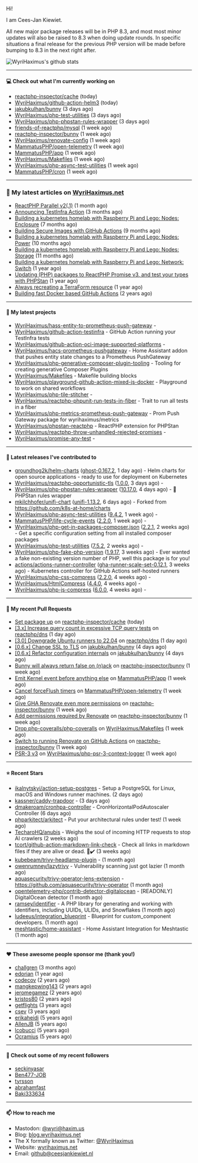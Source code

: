 Hi!

I am Cees-Jan Kiewiet.

All new major package releases will be in PHP 8.3, and most most minor updates will also be raised to 8.3 when doing update rounds. In specific situations a final release for the previous PHP version will be made before bumping to 8.3 in the next right after.

![WyriHaximus's github stats](https://github-readme-stats.vercel.app/api?username=WyriHaximus&show_icons=true)

---

#### 💻 Check out what I'm currently working on

- [reactphp-inspector/cache](https://github.com/reactphp-inspector/cache) (today)
- [WyriHaximus/github-action-helm3](https://github.com/WyriHaximus/github-action-helm3) (today)
- [jakubkulhan/bunny](https://github.com/jakubkulhan/bunny) (3 days ago)
- [WyriHaximus/php-test-utilities](https://github.com/WyriHaximus/php-test-utilities) (3 days ago)
- [WyriHaximus/php-phpstan-rules-wrapper](https://github.com/WyriHaximus/php-phpstan-rules-wrapper) (3 days ago)
- [friends-of-reactphp/mysql](https://github.com/friends-of-reactphp/mysql) (1 week ago)
- [reactphp-inspector/bunny](https://github.com/reactphp-inspector/bunny) (1 week ago)
- [WyriHaximus/renovate-config](https://github.com/WyriHaximus/renovate-config) (1 week ago)
- [MammatusPHP/open-telemetry](https://github.com/MammatusPHP/open-telemetry) (1 week ago)
- [MammatusPHP/app](https://github.com/MammatusPHP/app) (1 week ago)
- [WyriHaximus/Makefiles](https://github.com/WyriHaximus/Makefiles) (1 week ago)
- [WyriHaximus/php-async-test-utilities](https://github.com/WyriHaximus/php-async-test-utilities) (1 week ago)
- [MammatusPHP/cron](https://github.com/MammatusPHP/cron) (1 week ago)

---

### 📜 My latest articles on [WyriHaximus.net](https://blog.wyrihaximus.net/)

- [ReactPHP Parallel v2(.1)](https://blog.wyrihaximus.net/2025/06/reactphp-parallel-v2-/) (1 month ago)
- [Announcing TestInfra Action](https://blog.wyrihaximus.net/2025/03/announcing-testinfra-action/) (3 months ago)
- [Building a kubernetes homelab with Raspberry Pi and Lego: Nodes: Enclosure](https://blog.wyrihaximus.net/2024/12/building-a-kubernetes-homelab-with-raspberry-pies-and-lego-nodes-enclosure/) (7 months ago)
- [Building Secure Images with GitHub Actions](https://blog.wyrihaximus.net/2024/10/building-secure-images-with-github-actions/) (9 months ago)
- [Building a kubernetes homelab with Raspberry Pi and Lego: Nodes: Power](https://blog.wyrihaximus.net/2024/09/building-a-kubernetes-homelab-with-raspberry-pies-and-lego-nodes-power/) (10 months ago)
- [Building a kubernetes homelab with Raspberry Pi and Lego: Nodes: Storage](https://blog.wyrihaximus.net/2024/08/building-a-kubernetes-homelab-with-raspberry-pies-and-lego-nodes-storage/) (11 months ago)
- [Building a kubernetes homelab with Raspberry Pi and Lego: Network: Switch](https://blog.wyrihaximus.net/2024/07/building-a-kubernetes-homelab-with-raspberry-pies-and-lego-network-switch/) (1 year ago)
- [Updating (PHP) packages to ReactPHP Promise v3, and test your types with PHPStan](https://blog.wyrihaximus.net/2024/06/updating-php-packages-to-reactphp-promise-v3--and-test-your-types-with-phpstan/) (1 year ago)
- [Always recreating a TerraForm resource](https://blog.wyrihaximus.net/2024/04/always-recreating-a-terraform-resource/) (1 year ago)
- [Building fast Docker based GitHub Actions](https://blog.wyrihaximus.net/2023/03/building-fast-docker-based-github-actions/) (2 years ago)

---

#### 🌱 My latest projects

- [WyriHaximus/hass-entity-to-prometheus-push-gateway](https://github.com/WyriHaximus/hass-entity-to-prometheus-push-gateway) - 
- [WyriHaximus/github-action-testinfra](https://github.com/WyriHaximus/github-action-testinfra) - GitHub Action running your TestInfra tests
- [WyriHaximus/github-action-oci-image-supported-platforms](https://github.com/WyriHaximus/github-action-oci-image-supported-platforms) - 
- [WyriHaximus/hacs-prometheus-pushgateway](https://github.com/WyriHaximus/hacs-prometheus-pushgateway) - Home Assistant addon that pushes entity state changes to a Prometheus PushGateway
- [WyriHaximus/php-generative-composer-plugin-tooling](https://github.com/WyriHaximus/php-generative-composer-plugin-tooling) - Tooling for creating generative Composer Plugins
- [WyriHaximus/Makefiles](https://github.com/WyriHaximus/Makefiles) - Makefile building blocks
- [WyriHaximus/playground-github-action-mixed-js-docker](https://github.com/WyriHaximus/playground-github-action-mixed-js-docker) - Playground to work on shared workflows
- [WyriHaximus/php-tile-stitcher](https://github.com/WyriHaximus/php-tile-stitcher) - 
- [WyriHaximus/reactphp-phpunit-run-tests-in-fiber](https://github.com/WyriHaximus/reactphp-phpunit-run-tests-in-fiber) - Trait to run all tests in a fiber
- [WyriHaximus/php-metrics-prometheus-push-gateway](https://github.com/WyriHaximus/php-metrics-prometheus-push-gateway) - Prom Push Gateway package for wyrihaximus/metrics
- [WyriHaximus/phpstan-reactphp](https://github.com/WyriHaximus/phpstan-reactphp) - ReactPHP extension for PHPStan
- [WyriHaximus/reactphp-throw-unhandled-rejected-promises](https://github.com/WyriHaximus/reactphp-throw-unhandled-rejected-promises) - 
- [WyriHaximus/promise-any-test](https://github.com/WyriHaximus/promise-any-test) - 

---

#### 🔭 Latest releases I've contributed to

- [groundhog2k/helm-charts](https://github.com/groundhog2k/helm-charts) ([ghost-0.167.2](https://github.com/groundhog2k/helm-charts/releases/tag/ghost-0.167.2), 1 day ago) - Helm charts for open source applications - ready to use for deployment on Kubernetes
- [WyriHaximus/reactphp-opportunistic-tls](https://github.com/WyriHaximus/reactphp-opportunistic-tls) ([1.0.0](https://github.com/WyriHaximus/reactphp-opportunistic-tls/releases/tag/1.0.0), 3 days ago) - 
- [WyriHaximus/php-phpstan-rules-wrapper](https://github.com/WyriHaximus/php-phpstan-rules-wrapper) ([10.17.0](https://github.com/WyriHaximus/php-phpstan-rules-wrapper/releases/tag/10.17.0), 4 days ago) - 🌯 PHPStan rules wrapper
- [mkilchhofer/unifi-chart](https://github.com/mkilchhofer/unifi-chart) ([unifi-1.13.2](https://github.com/mkilchhofer/unifi-chart/releases/tag/unifi-1.13.2), 6 days ago) - Forked from https://github.com/k8s-at-home/charts
- [WyriHaximus/php-async-test-utilities](https://github.com/WyriHaximus/php-async-test-utilities) ([9.4.2](https://github.com/WyriHaximus/php-async-test-utilities/releases/tag/9.4.2), 1 week ago) - 
- [MammatusPHP/life-cycle-events](https://github.com/MammatusPHP/life-cycle-events) ([2.2.0](https://github.com/MammatusPHP/life-cycle-events/releases/tag/2.2.0), 1 week ago) - 
- [WyriHaximus/php-get-in-packages-composer.json](https://github.com/WyriHaximus/php-get-in-packages-composer.json) ([2.2.1](https://github.com/WyriHaximus/php-get-in-packages-composer.json/releases/tag/2.2.1), 2 weeks ago) - Get a specific configuration setting from all installed composer packages
- [WyriHaximus/php-test-utilities](https://github.com/WyriHaximus/php-test-utilities) ([7.5.2](https://github.com/WyriHaximus/php-test-utilities/releases/tag/7.5.2), 2 weeks ago) - 
- [WyriHaximus/php-fake-php-version](https://github.com/WyriHaximus/php-fake-php-version) ([1.9.17](https://github.com/WyriHaximus/php-fake-php-version/releases/tag/1.9.17), 3 weeks ago) - Ever wanted a fake non-existing version number of PHP, well this package is for you!
- [actions/actions-runner-controller](https://github.com/actions/actions-runner-controller) ([gha-runner-scale-set-0.12.1](https://github.com/actions/actions-runner-controller/releases/tag/gha-runner-scale-set-0.12.1), 3 weeks ago) - Kubernetes controller for GitHub Actions self-hosted runners
- [WyriHaximus/php-css-compress](https://github.com/WyriHaximus/php-css-compress) ([2.2.0](https://github.com/WyriHaximus/php-css-compress/releases/tag/2.2.0), 4 weeks ago) - 
- [WyriHaximus/HtmlCompress](https://github.com/WyriHaximus/HtmlCompress) ([4.4.0](https://github.com/WyriHaximus/HtmlCompress/releases/tag/4.4.0), 4 weeks ago) - 
- [WyriHaximus/php-js-compress](https://github.com/WyriHaximus/php-js-compress) ([6.0.0](https://github.com/WyriHaximus/php-js-compress/releases/tag/6.0.0), 4 weeks ago) - 

---

#### 🔨 My recent Pull Requests

- [Set package up](https://github.com/reactphp-inspector/cache/pull/2) on [reactphp-inspector/cache](https://github.com/reactphp-inspector/cache) (today)
- [[3.x] Increase query count in excessive TCP query tests](https://github.com/reactphp/dns/pull/237) on [reactphp/dns](https://github.com/reactphp/dns) (1 day ago)
- [[3.0] Downgrade Ubuntu runners to 22.04](https://github.com/reactphp/dns/pull/236) on [reactphp/dns](https://github.com/reactphp/dns) (1 day ago)
- [[0.6.x] Change SSL to TLS](https://github.com/jakubkulhan/bunny/pull/182) on [jakubkulhan/bunny](https://github.com/jakubkulhan/bunny) (4 days ago)
- [[0.6.x] Refactor configuration internals](https://github.com/jakubkulhan/bunny/pull/181) on [jakubkulhan/bunny](https://github.com/jakubkulhan/bunny) (4 days ago)
- [Bunny will always return false on (n)ack](https://github.com/reactphp-inspector/bunny/pull/9) on [reactphp-inspector/bunny](https://github.com/reactphp-inspector/bunny) (1 week ago)
- [Emit Kernel event before anything else](https://github.com/MammatusPHP/app/pull/43) on [MammatusPHP/app](https://github.com/MammatusPHP/app) (1 week ago)
- [Cancel forceFlush timers](https://github.com/MammatusPHP/open-telemetry/pull/7) on [MammatusPHP/open-telemetry](https://github.com/MammatusPHP/open-telemetry) (1 week ago)
- [Give GHA Renovate even more permissions](https://github.com/reactphp-inspector/bunny/pull/8) on [reactphp-inspector/bunny](https://github.com/reactphp-inspector/bunny) (1 week ago)
- [Add permissions required by Renovate](https://github.com/reactphp-inspector/bunny/pull/6) on [reactphp-inspector/bunny](https://github.com/reactphp-inspector/bunny) (1 week ago)
- [Drop php-coveralls/php-coveralls](https://github.com/WyriHaximus/Makefiles/pull/30) on [WyriHaximus/Makefiles](https://github.com/WyriHaximus/Makefiles) (1 week ago)
- [Switch to running Renovate on GitHub Actions](https://github.com/reactphp-inspector/bunny/pull/5) on [reactphp-inspector/bunny](https://github.com/reactphp-inspector/bunny) (1 week ago)
- [PSR-3 v3](https://github.com/WyriHaximus/php-psr-3-context-logger/pull/48) on [WyriHaximus/php-psr-3-context-logger](https://github.com/WyriHaximus/php-psr-3-context-logger) (1 week ago)

---

#### ⭐ Recent Stars

- [ikalnytskyi/action-setup-postgres](https://github.com/ikalnytskyi/action-setup-postgres) - Setup a PostgreSQL for Linux, macOS and Windows runner machines. (2 days ago)
- [kassner/caddy-trapdoor](https://github.com/kassner/caddy-trapdoor) -  (3 days ago)
- [dmakeroam/cronhpa-controller](https://github.com/dmakeroam/cronhpa-controller) - CronHorizontalPodAutoscaler Controller (6 days ago)
- [phparkitect/arkitect](https://github.com/phparkitect/arkitect) - Put your architectural rules under test! (1 week ago)
- [TecharoHQ/anubis](https://github.com/TecharoHQ/anubis) - Weighs the soul of incoming HTTP requests to stop AI crawlers (2 weeks ago)
- [tcort/github-action-markdown-link-check](https://github.com/tcort/github-action-markdown-link-check) - Check all links in markdown files if they are alive or dead. 🔗✔️ (3 weeks ago)
- [kubebeam/trivy-headlamp-plugin](https://github.com/kubebeam/trivy-headlamp-plugin) -  (1 month ago)
- [owenrumney/lazytrivy](https://github.com/owenrumney/lazytrivy) - Vulnerability scanning just got lazier (1 month ago)
- [aquasecurity/trivy-operator-lens-extension](https://github.com/aquasecurity/trivy-operator-lens-extension) - https://github.com/aquasecurity/trivy-operator (1 month ago)
- [opentelemetry-php/contrib-detector-digitalocean](https://github.com/opentelemetry-php/contrib-detector-digitalocean) - [READONLY] DigitalOcean detector (1 month ago)
- [ramsey/identifier](https://github.com/ramsey/identifier) - A PHP library for generating and working with identifiers, including UUIDs, ULIDs, and Snowflakes (1 month ago)
- [ludeeus/integration_blueprint](https://github.com/ludeeus/integration_blueprint) - Blueprint for custom_component developers. (1 month ago)
- [meshtastic/home-assistant](https://github.com/meshtastic/home-assistant) - Home Assistant Integration for Meshtastic (1 month ago)

---

#### ❤️ These awesome people sponsor me (thank you!)

- [challgren](https://github.com/challgren) (3 months ago)
- [edorian](https://github.com/edorian) (1 year ago)
- [codecov](https://github.com/codecov) (2 years ago)
- [mangkepwing143](https://github.com/mangkepwing143) (2 years ago)
- [jeromegamez](https://github.com/jeromegamez) (2 years ago)
- [kristos80](https://github.com/kristos80) (2 years ago)
- [getflights](https://github.com/getflights) (3 years ago)
- [csev](https://github.com/csev) (3 years ago)
- [erikaheidi](https://github.com/erikaheidi) (5 years ago)
- [AllenJB](https://github.com/AllenJB) (5 years ago)
- [lcobucci](https://github.com/lcobucci) (5 years ago)
- [Ocramius](https://github.com/Ocramius) (5 years ago)

---

#### 👯 Check out some of my recent followers

- [seckinyasar](https://github.com/seckinyasar)
- [Ben477-JOB](https://github.com/Ben477-JOB)
- [tyrsson](https://github.com/tyrsson)
- [abrahamfast](https://github.com/abrahamfast)
- [Baki333634](https://github.com/Baki333634)

---

#### 📫 How to reach me

- Mastodon: [@wyri@haxim.us](https://toot-toot.wyrihaxim.us/@wyri)
- Blog: [blog.wyrihaximus.net](https://blog.wyrihaximus.net/)
- The X formally known as Twitter: [@WyriHaximus](https://twitter.com/WyriHaximus)
- Website: [wyrihaximus.net](https://wyrihaximus.net/)
- Email: [github@ceesjankiewiet.nl](mailto:github@ceesjankiewiet.nl)
